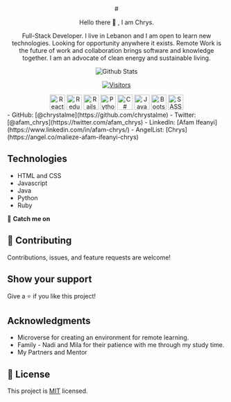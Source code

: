 
<!--
is a ✨ _special_ ✨ repository because its `README.md` (this file) appears on your GitHub profile.

Here are some ideas to get you started:

- 🔭 I’m currently working on ...
- 🌱 I’m currently learning ...
- 👯 I’m looking to collaborate on ...
- 🤔 I’m looking for help with ...
- 💬 Ask me about ...
- 📫 How to reach me: ...
- 😄 Pronouns: ...
- ⚡ Fun fact: ...
-->

<div align="center">
  #<p>Hello there 👋 , I am Chrys.</p>
  <p> Full-Stack Developer. I live in Lebanon and I am open to learn new technologies. Looking for opportunity anywhere it exists. Remote Work is the future of work and collaboration brings software and knowledge together. I am an advocate of clean energy and sustainable living.</p>

  ![Github Stats](https://github-readme-stats.vercel.app/api?username=Chrystalme&count_private=true&show_icons=true&theme=light)
  
  [![Visitors](https://visitor-badge.glitch.me/badge?page_id=page.id)]()

  <div>
    <img title="React" height=35 src="https://cdn.worldvectorlogo.com/logos/react.svg" />
    <img title="Redux" height=35 src="https://cdn.worldvectorlogo.com/logos/redux.svg" />
    <img title="Rails" height=35 src="https://cdn.worldvectorlogo.com/logos/rails.svg" />
    <img title="Python" height=35 src="https://cdn.worldvectorlogo.com/logos/python-5.svg" />
    <img title="C#" height=35 src="https://cdn.worldvectorlogo.com/logos/c--4.svg" />
    <img title="Java" height=35 src="https://cdn.worldvectorlogo.com/logos/java-duke.svg" />
    <img title="Bootstrap" height=35 src="https://cdn.worldvectorlogo.com/logos/bootstrap-4.svg" />
    <img title="SASS" height=35 src="https://cdn.worldvectorlogo.com/logos/node-sass.svg" />
  </div>
</div>   
 - GitHub: [@chrystalme](https://github.com/chrystalme)
- Twitter: [@afam_chrys](https://twitter.com/afam_chrys)
- LinkedIn: [Afam Ifeanyi](https://www.linkedin.com/in/afam-chrys/)
- AngelList: [Chrys](https://angel.co/malieze-afam-ifeanyi-chrys)


## Technologies

- HTML and CSS
- Javascript
- Java
- Python
- Ruby 

👤 **Catch me on**



## 🤝 Contributing

Contributions, issues, and feature requests are welcome!

## Show your support

Give a ⭐️ if you like this project!

## Acknowledgments

- Microverse for creating an environment for remote learning.
- Family - Nadi and Mila for their patience with me through my study time.
- My Partners and Mentor

## 📝 License

This project is [MIT](https://mit-lincense.org) licensed.
